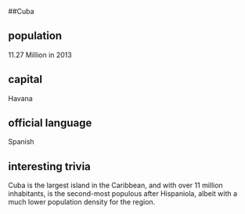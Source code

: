##Cuba
## population
11.27 Million in 2013


## capital
Havana

 
## official language
Spanish


## interesting trivia
Cuba is the largest island in the Caribbean, and with over 11 million inhabitants, is the second-most populous after 
Hispaniola, albeit with a much lower population density for the region.


